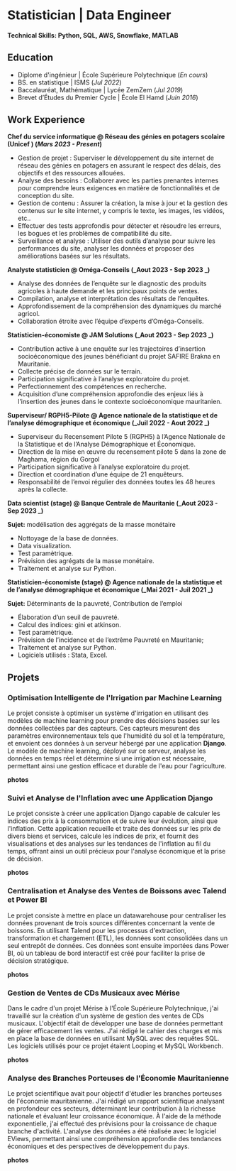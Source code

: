 # Statistician | Data Engineer

#### Technical Skills: Python, SQL, AWS, Snowflake, MATLAB

## Education
- Diplome d'ingénieur | École Supérieure Polytechnique (_En cours_)								       		
- BS. en statistique	|  ISMS (_Jul 2022_)	 			        		
- Baccalauréat,  Mathématique |  Lycée ZemZem  (_Jul 2019_)
- Brevet d’Études du Premier Cycle |   École El Hamd (_Juin 2016_)

## Work Experience
**Chef du service informatique @ Réseau des génies en potagers scolaire (Unicef ) (_Mars 2023 - Present_)**
-  Gestion de projet : Superviser le développement du site internet de réseau des génies en potagers en assurant le respect des délais, des objectifs et des ressources allouées.
- Analyse des besoins : Collaborer avec les parties prenantes internes pour comprendre leurs exigences en matière de fonctionnalités et de conception du site.
- Gestion de contenu : Assurer la création, la mise à jour et la gestion des contenus sur le site internet, y compris le texte, les images, les vidéos, etc..
- Effectuer des tests approfondis pour détecter et résoudre les erreurs, les bogues et les problèmes de compatibilité du site.
- Surveillance et analyse : Utiliser des outils d’analyse pour suivre les performances du site, analyser les données et proposer des améliorations basées sur les résultats.

**Analyste statisticien @ Oméga-Conseils (_Aout 2023 - Sep 2023 _)**
- Analyse des données de l’enquête sur le diagnostic des produits agricoles à haute demande et les principaux points de ventes.
- Compilation, analyse et interprétation des résultats de l’enquêtes.
- Approfondissement de la compréhension des dynamiques du marché agricol.
- Collaboration étroite avec l’équipe d’experts d’Oméga-Conseils.


**Statisticien-économiste @ JAM Solutions (_Aout 2023 - Sep 2023 _)**
- Contribution active à une enquête sur les trajectoires d’insertion socioéconomique des jeunes bénéficiant du projet SAFIRE Brakna en Mauritanie.
- Collecte précise de données sur le terrain.
- Participation significative à l’analyse exploratoire du projet.
- Perfectionnement des compétences en recherche.
- Acquisition d’une compréhension approfondie des enjeux liés à l’insertion des jeunes dans le contexte socioéconomique mauritanien.


**Superviseur/ RGPH5-Pilote @ Agence nationale de la statistique et de l’analyse démographique et économique (_Juil 2022 - Aout 2022 _)**
- Superviseur du Recensement Pilote 5 (RGPH5) à l’Agence Nationale de la Statistique et de l’Analyse Démographique et Économique.
- Direction de la mise en œuvre du recensement pilote 5 dans la zone de Maghama, région du Gorgol
- Participation significative à l’analyse exploratoire du projet.
- Direction et coordination d’une équipe de 21 enquêteurs.
- Responsabilité de l’envoi régulier des données toutes les 48 heures après la collecte.


**Data scientist (stage) @ Banque Centrale de Mauritanie (_Aout 2023 - Sep 2023 _)**

**Sujet:** modélisation des aggrégats de la masse monétaire

- Nottoyage de la base de données.
- Data visualization.
- Test paramètrique.
- Prévision des agrégats de la masse monétaire.
- Traitement et analyse sur Python.


**Statisticien-économiste (stage)  @ Agence nationale de la statistique et de l’analyse démographique et économique  (_Mai 2021 - Juil 2021 _)**

**Sujet:**  Déterminants de la pauvreté, Contribution de l’emploi

- Élaboration d’un seuil de pauvreté.
- Calcul des indices: gini et atkinson.
- Test paramètrique.
- Prévision de l’incidence et de l’extrême Pauvreté en Mauritanie;
- Traitement et analyse sur Python.
- Logiciels utilisés : Stata, Excel.

## Projets

### Optimisation Intelligente de l'Irrigation par Machine Learning
Le projet consiste à optimiser un système d'irrigation en utilisant des modèles de machine learning pour prendre des décisions basées sur les données collectées par des capteurs. Ces capteurs mesurent des paramètres environnementaux tels que l'humidité du sol et la température, et envoient ces données à un serveur hébergé par une application **Django**. Le modèle de machine learning, déployé sur ce serveur, analyse les données en temps réel et détermine si une irrigation est nécessaire, permettant ainsi une gestion efficace et durable de l'eau pour l'agriculture.

**photos**

### Suivi et Analyse de l'Inflation avec une Application Django
Le projet consiste à créer une application Django capable de calculer les indices des prix à la consommation et de suivre leur évolution, ainsi que l'inflation. Cette application recueille et traite des données sur les prix de divers biens et services, calcule les indices de prix, et fournit des visualisations et des analyses sur les tendances de l'inflation au fil du temps, offrant ainsi un outil précieux pour l'analyse économique et la prise de décision.

**photos**

### Centralisation et Analyse des Ventes de Boissons avec Talend et Power BI
Le projet consiste à mettre en place un datawarehouse pour centraliser les données provenant de trois sources différentes concernant la vente de boissons. En utilisant Talend pour les processus d'extraction, transformation et chargement (ETL), les données sont consolidées dans un seul entrepôt de données. Ces données sont ensuite importées dans Power BI, où un tableau de bord interactif est créé pour faciliter la prise de décision stratégique.

**photos**


### Gestion de Ventes de CDs Musicaux avec Mérise
Dans le cadre d'un projet Mérise à l'École Supérieure Polytechnique, j'ai travaillé sur la création d'un système de gestion des ventes de CDs musicaux. L'objectif était de développer une base de données permettant de gérer efficacement les ventes. J'ai rédigé le cahier des charges et mis en place la base de données en utilisant MySQL avec des requêtes SQL. Les logiciels utilisés pour ce projet étaient Looping et MySQL Workbench.

**photos**


### Analyse des Branches Porteuses de l'Économie Mauritanienne
Le projet scientifique avait pour objectif d'étudier les branches porteuses de l'économie mauritanienne. J'ai rédigé un rapport scientifique analysant en profondeur ces secteurs, déterminant leur contribution à la richesse nationale et évaluant leur croissance économique. À l'aide de la méthode exponentielle, j'ai effectué des prévisions pour la croissance de chaque branche d'activité. L'analyse des données a été réalisée avec le logiciel EViews, permettant ainsi une compréhension approfondie des tendances économiques et des perspectives de développement du pays.

**photos**


